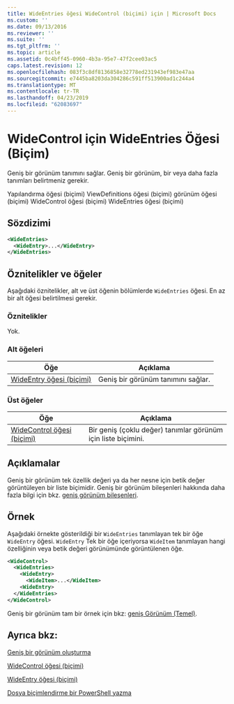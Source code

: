 ```yaml
---
title: WideEntries öğesi WideControl (biçimi) için | Microsoft Docs
ms.custom: ''
ms.date: 09/13/2016
ms.reviewer: ''
ms.suite: ''
ms.tgt_pltfrm: ''
ms.topic: article
ms.assetid: 0c4bff45-0960-4b3a-95e7-47f2cee03ac5
caps.latest.revision: 12
ms.openlocfilehash: 083f3c8df8136858e32778ed231943ef983e47aa
ms.sourcegitcommit: e7445ba8203da304286c591ff513900ad1c244a4
ms.translationtype: MT
ms.contentlocale: tr-TR
ms.lasthandoff: 04/23/2019
ms.locfileid: "62083697"
---
```

# <a name="wideentries-element-for-widecontrol-format"></a>WideControl için WideEntries Öğesi (Biçim)

Geniş bir görünüm tanımını sağlar. Geniş bir görünüm, bir veya daha fazla tanımları belirtmeniz gerekir.

Yapılandırma öğesi (biçimi) ViewDefinitions öğesi (biçimi) görünüm öğesi (biçimi) WideControl öğesi (biçimi) WideEntries öğesi (biçimi)

## <a name="syntax"></a>Sözdizimi

```xml
<WideEntries>
  <WideEntry>...</WideEntry>
</WideEntries>

```

## <a name="attributes-and-elements"></a>Öznitelikler ve öğeler

Aşağıdaki öznitelikler, alt ve üst öğenin bölümlerde `WideEntries` öğesi. En az bir alt öğesi belirtilmesi gerekir.

### <a name="attributes"></a>Öznitelikler

Yok.

### <a name="child-elements"></a>Alt öğeleri

|Öğe|Açıklama|
|-------------|-----------------|
|[WideEntry öğesi (biçimi)](./wideentry-element-for-widecontrol-format.md)|Geniş bir görünüm tanımını sağlar.|

### <a name="parent-elements"></a>Üst öğeler

|Öğe|Açıklama|
|-------------|-----------------|
|[WideControl öğesi (biçimi)](./widecontrol-element-format.md)|Bir geniş (çoklu değer) tanımlar görünüm için liste biçimini.|

## <a name="remarks"></a>Açıklamalar

Geniş bir görünüm tek özellik değeri ya da her nesne için betik değer görüntüleyen bir liste biçimidir. Geniş bir görünüm bileşenleri hakkında daha fazla bilgi için bkz. [geniş görünüm bileşenleri](./creating-a-wide-view.md).

## <a name="example"></a>Örnek

Aşağıdaki örnekte gösterildiği bir `WideEntries` tanımlayan tek bir öğe `WideEntry` öğesi. `WideEntry` Tek bir öğe içeriyorsa `WideItem` tanımlayan hangi özelliğinin veya betik değeri görünümünde görüntülenen öğe.

```xml
<WideControl>
  <WideEntries>
    <WideEntry>
      <WideItem>...</WideItem>
    <WideEntry>
  </WideEntries>
</WideControl>
```

Geniş bir görünüm tam bir örnek için bkz: [geniş Görünüm (Temel)](./wide-view-basic.md).

## <a name="see-also"></a>Ayrıca bkz:

[Geniş bir görünüm oluşturma](./creating-a-wide-view.md)

[WideControl öğesi (biçimi)](./widecontrol-element-format.md)

[WideEntry öğesi (biçimi)](./wideentry-element-for-widecontrol-format.md)

[Dosya biçimlendirme bir PowerShell yazma](./writing-a-powershell-formatting-file.md)
